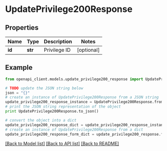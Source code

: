 # UpdatePrivilege200Response


## Properties
Name | Type | Description | Notes
------------ | ------------- | ------------- | -------------
**id** | **str** | Privilege ID | [optional] 

## Example

```python
from openapi_client.models.update_privilege200_response import UpdatePrivilege200Response

# TODO update the JSON string below
json = "{}"
# create an instance of UpdatePrivilege200Response from a JSON string
update_privilege200_response_instance = UpdatePrivilege200Response.from_json(json)
# print the JSON string representation of the object
print UpdatePrivilege200Response.to_json()

# convert the object into a dict
update_privilege200_response_dict = update_privilege200_response_instance.to_dict()
# create an instance of UpdatePrivilege200Response from a dict
update_privilege200_response_form_dict = update_privilege200_response.from_dict(update_privilege200_response_dict)
```
[[Back to Model list]](../README.md#documentation-for-models) [[Back to API list]](../README.md#documentation-for-api-endpoints) [[Back to README]](../README.md)


